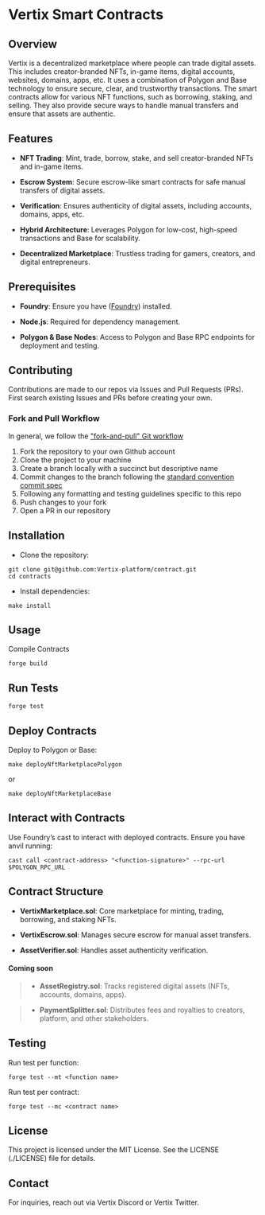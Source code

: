 # Vertix Smart Contracts

## Overview
Vertix is a decentralized marketplace where people can trade digital assets. This includes creator-branded NFTs, in-game items, digital accounts, websites, domains, apps, etc. It uses a combination of Polygon and Base technology to ensure secure, clear, and trustworthy transactions. The smart contracts allow for various NFT functions, such as borrowing, staking, and selling. They also provide secure ways to handle manual transfers and ensure that assets are authentic.

## Features
- **NFT Trading**: Mint, trade, borrow, stake, and sell creator-branded NFTs and in-game items.

- **Escrow System**: Secure escrow-like smart contracts for safe manual transfers of digital assets.

- **Verification**: Ensures authenticity of digital assets, including accounts, domains, apps, etc.

- **Hybrid Architecture**: Leverages Polygon for low-cost, high-speed transactions and Base for scalability.

- **Decentralized Marketplace**: Trustless trading for gamers, creators, and digital entrepreneurs.

## Prerequisites
- **Foundry**: Ensure you have ([Foundry](https://github.com/foundry-rs/foundry)) installed.

- **Node.js**: Required for dependency management.

- **Polygon & Base Nodes**: Access to Polygon and Base RPC endpoints for deployment and testing.

## Contributing
Contributions are made to our repos via Issues and Pull Requests (PRs). First search existing Issues and PRs before creating your own.

### Fork and Pull Workflow

In general, we follow the ["fork-and-pull" Git workflow](https://github.com/susam/gitpr)

1. Fork the repository to your own Github account
2. Clone the project to your machine
3. Create a branch locally with a succinct but descriptive name
4. Commit changes to the branch following the [standard convention commit spec](https://www.conventionalcommits.org/en/v1.0.0/#:~:text=fix%3A%20a%20commit%20of%20the,CHANGE%3A%20%2C%20or%20appends%20a%20!)
5. Following any formatting and testing guidelines specific to this repo
6. Push changes to your fork
7. Open a PR in our repository

## Installation

- Clone the repository:
```
git clone git@github.com:Vertix-platform/contract.git
cd contracts
```

- Install dependencies:
```
make install
```

## Usage
Compile Contracts

```
forge build
```

## Run Tests
```
forge test
```

## Deploy Contracts
Deploy to Polygon or Base:

```
make deployNftMarketplacePolygon
```
or

```
make deployNftMarketplaceBase
```

## Interact with Contracts
Use Foundry’s cast to interact with deployed contracts. Ensure you have anvil running:

```
cast call <contract-address> "<function-signature>" --rpc-url $POLYGON_RPC_URL
```

## Contract Structure
- **VertixMarketplace.sol**: Core marketplace for minting, trading, borrowing, and staking NFTs.

- **VertixEscrow.sol**: Manages secure escrow for manual asset transfers.

- **AssetVerifier.sol**: Handles asset authenticity verification.

#### Coming soon

> - **AssetRegistry.sol**: Tracks registered digital assets (NFTs, accounts, domains, apps).

> - **PaymentSplitter.sol**: Distributes fees and royalties to creators, platform, and other stakeholders.


## Testing
Run test per function:

```
forge test --mt <function name>
```

Run test per contract:
```
forge test --mc <contract name>
```

## License
This project is licensed under the MIT License. See the LICENSE (./LICENSE) file for details.

## Contact
For inquiries, reach out via Vertix Discord or Vertix Twitter.
